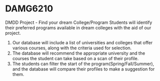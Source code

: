 # DAMG6210
DMDD Project - Find your dream College/Program
Students will identify their preferred programs available in dream colleges with the aid of our project.
1. Our database will include a list of universities and colleges that offer various courses, along with the criteria used for selection.
2. The database will recommend the appropriate university and the courses the student can take based on a scan of their profile.
3. The students can filter the start of the program(Spring/Fall/Summer), and the database will compare their profiles to make a suggestion for them.

